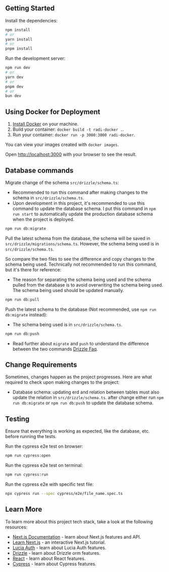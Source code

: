 ## Getting Started

Install the dependencies:

```bash
npm install
# or
yarn install
# or
pnpm install
```

Run the development server:

```bash
npm run dev
# or
yarn dev
# or
pnpm dev
# or
bun dev
```

## Using Docker for Deployment

1. [Install Docker](https://docs.docker.com/get-docker/) on your machine.
1. Build your container: `docker build -t radi-docker .`.
1. Run your container: `docker run -p 3000:3000 radi-docker`.

You can view your images created with `docker images`.

Open [http://localhost:3000](http://localhost:3000) with your browser to see the result.

## Database commands

Migrate change of the schema `src/drizzle/schema.ts`:

-   Recommended to run this command after making changes to the schema in `src/drizzle/schema.ts`.
-   Upon development in this project, it's recommended to use this command to update the database schema. I put this command in ```npm run start``` to automatically update the production database schema when the project is deployed.

```bash
npm run db:migrate
```

Pull the latest schema from the database, the schema will be saved in `src/drizzle/migrations/schema.ts`. However, the schema being used is in `src/drizzle/schema.ts`.

So compare the two files to see the difference and copy changes to the schema being used. Technically not recommended to run this command, but it's there for reference:

-   The reason for separating the schema being used and the schema pulled from the database is to avoid overwriting the schema being used. The schema being used should be updated manually.

```bash
npm run db:pull
```

Push the latest schema to the database (Not recommended, use ```npm run db:migrate``` instead):

-   The schema being used is in `src/drizzle/schema.ts`.

```bash
npm run db:push
```

-   Read further about `migrate` and `push` to understand the difference between the two commands [Drizzle Faq](https://orm.drizzle.team/kit-docs/faq#should-i-use-generate-or-push).

## Change Requirements

Sometimes, changes happen as the project progresses. Here are what required to check upon making changes to the project:

-   Database schema: updating erd and relation between tables must also update the relation in `src/drizzle/schema.ts`. after change either run `npm run db:migrate` or `npm run db:push` to update the database schema.

## Testing

Ensure that everything is working as expected, like the database, etc. before running the tests.

Run the cypress e2e test on browser:
```bash
npm run cypress:open
```

Run the cypress e2e test on terminal:
```bash
npm run cypress:run
```

Run the cypress e2e with specific test file:
```bash
npx cypress run --spec cypress/e2e/file_name.spec.ts
```

## Learn More

To learn more about this project tech stack, take a look at the following resources:

-   [Next.js Documentation](https://nextjs.org/docs) - learn about Next.js features and API.
-   [Learn Next.js](https://nextjs.org/learn) - an interactive Next.js tutorial.
-   [Lucia Auth](https://lucia-auth.com/) - learn about Lucia Auth features.
-   [Drizzle](https://orm.drizzle.team/docs/overview) - learn about Drizzle orm features.
-   [React](https://react.dev/reference/react) - learn about React features.
-   [Cypress](https://docs.cypress.io/guides/overview/why-cypress) - learn about Cypress features.

